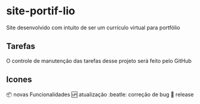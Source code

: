 # site-portif-lio
Site desenvolvido com intuito de ser um currículo virtual para portfólio

## Tarefas
O controle de manutenção das tarefas desse projeto será feito pelo GitHub

## Icones 

:package: novas Funcionalidades 
:up: atualização
:beatle: correção de bug
:checkered_flag: release